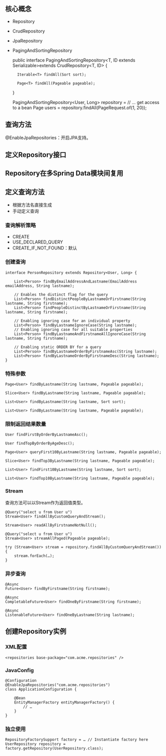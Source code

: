 ## 核心概念 

- Repository
- CrudRepository
- JpaRepository
- PagingAndSortingRepository

	public interface PagingAndSortingRepository<T, ID extends Serializable>extends CrudRepository<T, ID> {

		Iterable<T> findAll(Sort sort);

		Page<T> findAll(Pageable pageable);
	}

	PagingAndSortingRepository<User, Long> repository = // … get access to a bean
	Page<User> users = repository.findAll(PageRequest.of(1, 20));

## 查询方法

@EnableJpaRepositories：开启JPA支持。

## 定义Repository接口

## Repository在多Spring Data模块间复用

## 定义查询方法

- 根据方法名直接生成
- 手动定义查询

### 查询解析策略

- CREATE
- USE_DECLARED_QUERY
- CREATE_IF_NOT_FOUND：默认

### 创建查询

	interface PersonRepository extends Repository<User, Long> {

		List<Person> findByEmailAddressAndLastname(EmailAddress emailAddress, String lastname);

		// Enables the distinct flag for the query
		List<Person> findDistinctPeopleByLastnameOrFirstname(String lastname, String firstname);
		List<Person> findPeopleDistinctByLastnameOrFirstname(String lastname, String firstname);

		// Enabling ignoring case for an individual property
		List<Person> findByLastnameIgnoreCase(String lastname);
		// Enabling ignoring case for all suitable properties
		List<Person> findByLastnameAndFirstnameAllIgnoreCase(String lastname, String firstname);

		// Enabling static ORDER BY for a query
		List<Person> findByLastnameOrderByFirstnameAsc(String lastname);
		List<Person> findByLastnameOrderByFirstnameDesc(String lastname);
	}

### 特殊参数

	Page<User> findByLastname(String lastname, Pageable pageable);

	Slice<User> findByLastname(String lastname, Pageable pageable);

	List<User> findByLastname(String lastname, Sort sort);

	List<User> findByLastname(String lastname, Pageable pageable);

### 限制返回结果数量

	User findFirstByOrderByLastnameAsc();

	User findTopByOrderByAgeDesc();

	Page<User> queryFirst10ByLastname(String lastname, Pageable pageable);

	Slice<User> findTop3ByLastname(String lastname, Pageable pageable);

	List<User> findFirst10ByLastname(String lastname, Sort sort);

	List<User> findTop10ByLastname(String lastname, Pageable pageable);

### Stream

查询方法可以以Stream<T>作为返回值类型。

	@Query("select u from User u")
	Stream<User> findAllByCustomQueryAndStream();

	Stream<User> readAllByFirstnameNotNull();

	@Query("select u from User u")
	Stream<User> streamAllPaged(Pageable pageable);

	try (Stream<User> stream = repository.findAllByCustomQueryAndStream()) {
		stream.forEach(…);
	}

### 异步查询

	@Async
	Future<User> findByFirstname(String firstname);               

	@Async
	CompletableFuture<User> findOneByFirstname(String firstname); 

	@Async
	ListenableFuture<User> findOneByLastname(String lastname); 

## 创建Repository实例

### XML配置

	<repositories base-package="com.acme.repositories" />

### JavaConfig

	@Configuration
	@EnableJpaRepositories("com.acme.repositories")
	class ApplicationConfiguration {

		@Bean
		EntityManagerFactory entityManagerFactory() {
			// …
		}
	}

### 独立使用

	RepositoryFactorySupport factory = … // Instantiate factory here
	UserRepository repository = factory.getRepository(UserRepository.class);

